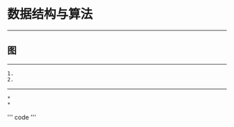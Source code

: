 # 数据结构与算法

------------

## 图

------------

    1.
    2.

------------

    *
    *

'''
    code
'''
